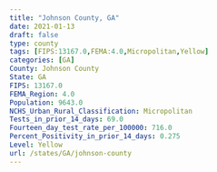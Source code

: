 ```yaml
---
title: "Johnson County, GA"
date: 2021-01-13
draft: false
type: county
tags: [FIPS:13167.0,FEMA:4.0,Micropolitan,Yellow]
categories: [GA]
County: Johnson County
State: GA
FIPS: 13167.0
FEMA_Region: 4.0
Population: 9643.0
NCHS_Urban_Rural_Classification: Micropolitan
Tests_in_prior_14_days: 69.0
Fourteen_day_test_rate_per_100000: 716.0
Percent_Positivity_in_prior_14_days: 0.275
Level: Yellow
url: /states/GA/johnson-county
---
```



